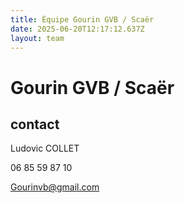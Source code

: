 ```yaml
---
title: Équipe Gourin GVB / Scaër
date: 2025-06-20T12:17:12.637Z
layout: team
---
```


# Gourin GVB / Scaër



## contact 

Ludovic COLLET

06 85 59 87 10

Gourinvb@gmail.com

